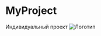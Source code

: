 # MyProject
 Индивидуальный проект
![Логотип](https://octodex.github.com/images/orderedlistocat.png "Логотип GitHub")

